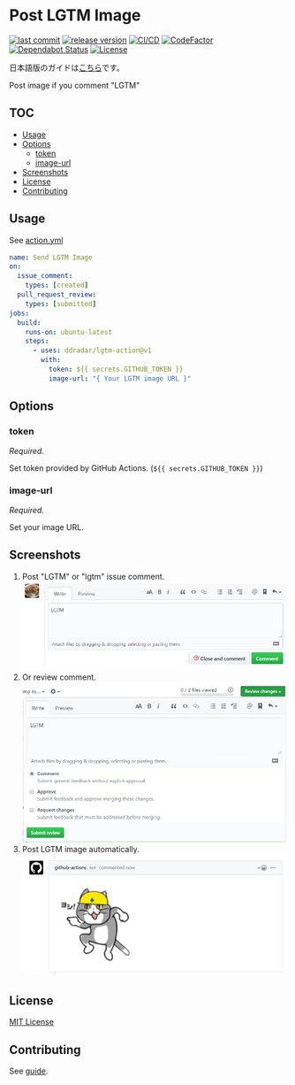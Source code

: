 # Post LGTM Image

[![last commit](https://img.shields.io/github/last-commit/ddradar/lgtm-action "last commit")](https://github.com/ddradar/lgtm-action/commits/master)
[![release version](https://img.shields.io/github/v/release/ddradar/lgtm-action?sort=semver "release version")](https://github.com/ddradar/lgtm-action/releases)
[![CI/CD](https://github.com/ddradar/lgtm-action/workflows/CI/CD/badge.svg)](https://github.com/ddradar/lgtm-action/actions?query=workflow%3ACI%2FCD)
[![CodeFactor](https://www.codefactor.io/repository/github/ddradar/lgtm-action/badge)](https://www.codefactor.io/repository/github/ddradar/lgtm-action)
[![Dependabot Status](https://api.dependabot.com/badges/status?host=github&repo=ddradar/lgtm-action)](https://dependabot.com)
[![License](https://img.shields.io/github/license/ddradar/lgtm-action)](LICENSE)

日本語版のガイドは[こちら](./README-ja.md)です。

Post image if you comment "LGTM"

## TOC

- [Usage](#usage)
- [Options](#options)
  - [token](#token)
  - [image-url](#image-url)
- [Screenshots](#screnshots)
- [License](#license)
- [Contributing](#contributing)

## Usage

See [action.yml](./action.yml)

```yaml
name: Send LGTM Image
on:
  issue_comment:
    types: [created]
  pull_request_review:
    types: [submitted]
jobs:
  build:
    runs-on: ubuntu-latest
    steps:
      - uses: ddradar/lgtm-action@v1
        with:
          token: ${{ secrets.GITHUB_TOKEN }}
          image-url: "{ Your LGTM image URL }"
```

## Options

### token

*Required.*

Set token provided by GitHub Actions. (`${{ secrets.GITHUB_TOKEN }}`)

### image-url

*Required.*

Set your image URL.

## Screenshots

1. Post "LGTM" or "lgtm" issue comment.
  ![Send issue comment](https://raw.githubusercontent.com/ddradar/lgtm-action/master/images/screenshot_comment.png)
1. Or review comment.
  ![Send review comment](https://raw.githubusercontent.com/ddradar/lgtm-action/master/images/screenshot_pull_request_review.png)
1. Post LGTM image automatically.
  ![LGTM image post](https://raw.githubusercontent.com/ddradar/lgtm-action/master/images/screenshot_action_works.png)

## License

[MIT License](LICENSE)

## Contributing

See [guide](CONTRIBUTING.md).
